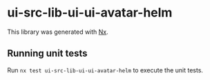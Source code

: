# ui-src-lib-ui-ui-avatar-helm

This library was generated with [Nx](https://nx.dev).

## Running unit tests

Run `nx test ui-src-lib-ui-ui-avatar-helm` to execute the unit tests.
